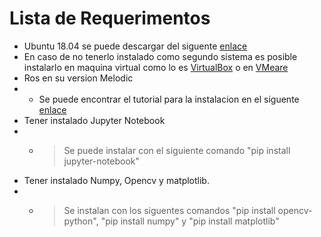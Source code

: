 # Lista de Requerimentos

 - Ubuntu 18.04 se puede descargar del siguente [enlace](https://releases.ubuntu.com/18.04/)
 - En caso de no tenerlo instalado como segundo sistema es posible instalarlo en maquina virtual como lo es [VirtualBox](https://www.virtualbox.org/wiki/Downloads) o en [VMeare](https://www.vmware.com/go/getplayer-win)
 - Ros en su version Melodic
 - - Se puede encontrar el tutorial para la instalacion en el siguente [enlace](http://wiki.ros.org/melodic/Installation/Ubuntu)
 - Tener instalado Jupyter Notebook
 - - > Se puede instalar con el siguiente comando "pip install jupyter-notebook"
 - Tener instalado Numpy, Opencv y matplotlib.
 - - >Se instalan con los siguentes comandos "pip install opencv-python", "pip install numpy" y "pip install matplotlib"



